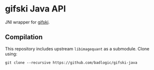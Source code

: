 # gifski Java API
JNI wrapper for [gifski](https://github.com/ImageOptim/gifski).

## Compilation
This repository includes upstream `libimagequant` as a submodule. Clone using:

```
git clone --recursive https://github.com/badlogic/gifski-java
```